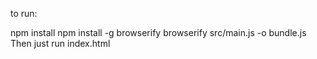 to run:

npm install
npm install -g browserify
browserify src/main.js -o bundle.js
Then just run index.html